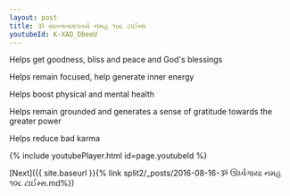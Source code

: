 ```yaml
---
layout: post
title: ૐ સાત્ત્વતામપતયે નમહ ૧૦૮ ટાઈમ્સ
youtubeId: K-XAD_DbeeU
---
```

 
 
Helps get goodness, bliss and peace and God's blessings
 
Helps remain focused, help generate inner energy 
 
Helps boost physical and mental health 
 
Helps remain grounded and generates a sense of gratitude towards the greater power 
 
Helps reduce bad karma
 
 
 
 


{% include youtubePlayer.html id=page.youtubeId %}
 
[Next]({{ site.baseurl }}{% link  split2/_posts/2016-08-16-ૐ ઊર્ધ્વગાયા નમહ ૧૦૮ ટાઈમ્સ.md%})
 
